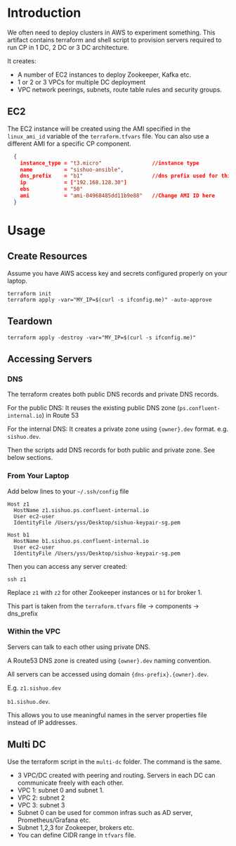 # Introduction

We often need to deploy clusters in AWS to experiment something. This artifact contains terraform and shell script to provision servers required to run CP in 1 DC, 2 DC or 3 DC architecture. 

It creates:
* A number of EC2 instances to deploy Zookeeper, Kafka etc.
* 1 or 2 or 3 VPCs for multiple DC deployment
* VPC network peerings, subnets, route table rules and security groups.

## EC2
The EC2 instance will be created using the AMI specified in the `linux_ami_id` variable of the `terraform.tfvars` file.
You can also use a different AMI for a specific CP component.

```json
  {
    instance_type = "t3.micro"                //instance type
    name          = "sishuo-ansible",         
    dns_prefix    = "b1"                      //dns prefix used for this instance
    ip            = ["192.168.128.30"]
    ebs           = "50"
    ami           = "ami-04968485dd11b9e88"   //Change AMI ID here
  }
```

# Usage

## Create Resources
Assume you have AWS access key and secrets configured properly on your laptop.

```
terraform init
terraform apply -var="MY_IP=$(curl -s ifconfig.me)" -auto-approve
```

## Teardown
```
terraform apply -destroy -var="MY_IP=$(curl -s ifconfig.me)"
```

## Accessing Servers

### DNS
The terraform creates both public DNS records and private DNS records.

For the public DNS:
It reuses the existing public DNS zone (`ps.confluent-internal.io`) in Route 53

For the internal DNS:
It creates a private zone using `{owner}.dev` format. e.g. `sishuo.dev`.

Then the scripts add DNS records for both public and private zone. See below sections.

### From Your Laptop
Add below lines to your `~/.ssh/config` file
```
Host z1
  HostName z1.sishuo.ps.confluent-internal.io
  User ec2-user
  IdentityFile /Users/yss/Desktop/sishuo-keypair-sg.pem

Host b1
  HostName b1.sishuo.ps.confluent-internal.io
  User ec2-user
  IdentityFile /Users/yss/Desktop/sishuo-keypair-sg.pem
```

Then you can access any server created:
```
ssh z1
```
Replace `z1` with `z2` for other Zookeeper instances or `b1` for broker 1.

This part is taken from the `terraform.tfvars` file -> components -> dns_prefix

### Within the VPC

Servers can talk to each other using private DNS.

A Route53 DNS zone is created using `{owner}.dev` naming convention.

All servers can be accessed using domain `{dns-prefix}.{owner}.dev`. 

E.g. `z1.sishuo.dev`

`b1.sishuo.dev`. 

This allows you to use meaningful names in the server properties file instead of IP addresses.

## Multi DC

Use the terraform script in the `multi-dc` folder. The command is the same.
* 3 VPC/DC created with peering and routing. Servers in each DC can communicate freely with each other.
* VPC 1: subnet 0 and subnet 1.
* VPC 2: subnet 2
* VPC 3: subnet 3
* Subnet 0 can be used for common infras such as AD server, Prometheus/Grafana etc.
* Subnet 1,2,3 for Zookeeper, brokers etc.
* You can define CIDR range in `tfvars` file.